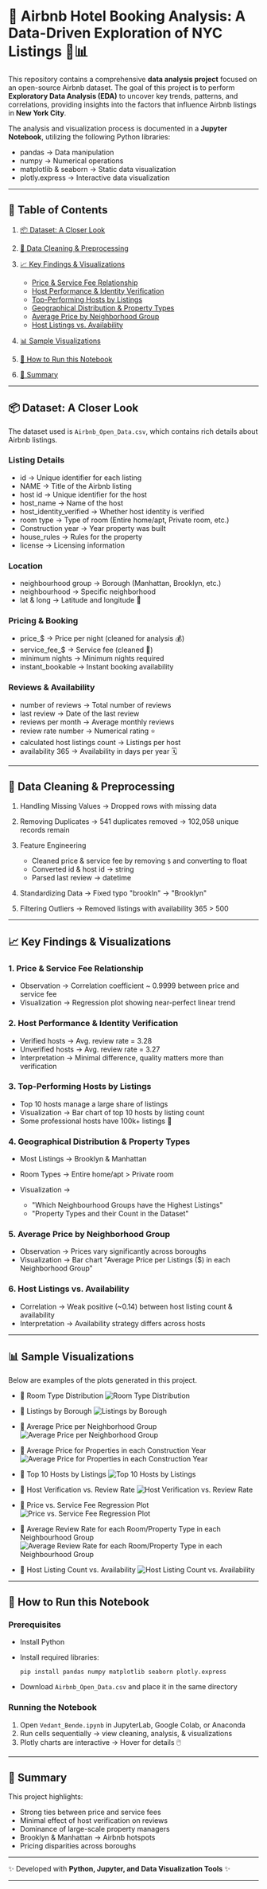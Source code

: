 # 🏨 Airbnb Hotel Booking Analysis: A Data-Driven Exploration of NYC Listings 🗽📊

This repository contains a comprehensive **data analysis project** focused on an open-source Airbnb dataset.
The goal of this project is to perform **Exploratory Data Analysis (EDA)** to uncover key trends, patterns, and correlations, providing insights into the factors that influence Airbnb listings in **New York City**.

The analysis and visualization process is documented in a **Jupyter Notebook**, utilizing the following Python libraries:

* pandas → Data manipulation
* numpy → Numerical operations
* matplotlib & seaborn → Static data visualization
* plotly.express → Interactive data visualization

---

## 📑 Table of Contents

1. [📦 Dataset: A Closer Look](#-dataset-a-closer-look)
2. [🧹 Data Cleaning & Preprocessing](#-data-cleaning--preprocessing)
3. [📈 Key Findings & Visualizations](#-key-findings--visualizations)

   * [Price & Service Fee Relationship](#1-price--service-fee-relationship)
   * [Host Performance & Identity Verification](#2-host-performance--identity-verification)
   * [Top-Performing Hosts by Listings](#3-top-performing-hosts-by-listings)
   * [Geographical Distribution & Property Types](#4-geographical-distribution--property-types)
   * [Average Price by Neighborhood Group](#5-average-price-by-neighborhood-group)
   * [Host Listings vs. Availability](#6-host-listings-vs-availability)
4. [📊 Sample Visualizations](#-sample-visualizations)
5. [🚀 How to Run this Notebook](#-how-to-run-this-notebook)
6. [📌 Summary](#-summary)

---

## 📦 Dataset: A Closer Look

The dataset used is `Airbnb_Open_Data.csv`, which contains rich details about Airbnb listings.

### Listing Details

* id → Unique identifier for each listing
* NAME → Title of the Airbnb listing
* host id → Unique identifier for the host
* host_name → Name of the host
* host_identity_verified → Whether host identity is verified
* room type → Type of room (Entire home/apt, Private room, etc.)
* Construction year → Year property was built
* house_rules → Rules for the property
* license → Licensing information

### Location

* neighbourhood group → Borough (Manhattan, Brooklyn, etc.)
* neighbourhood → Specific neighborhood
* lat & long → Latitude and longitude 📍

### Pricing & Booking

* price_$ → Price per night (cleaned for analysis 💰)
* service_fee_$ → Service fee (cleaned 💸)
* minimum nights → Minimum nights required
* instant_bookable → Instant booking availability

### Reviews & Availability

* number of reviews → Total number of reviews
* last review → Date of the last review
* reviews per month → Average monthly reviews
* review rate number → Numerical rating ⭐
* calculated host listings count → Listings per host
* availability 365 → Availability in days per year 🗓️

---

## 🧹 Data Cleaning & Preprocessing

1. Handling Missing Values → Dropped rows with missing data
2. Removing Duplicates → 541 duplicates removed → 102,058 unique records remain
3. Feature Engineering

   * Cleaned price & service fee by removing `$` and converting to float
   * Converted id & host id → string
   * Parsed last review → datetime
4. Standardizing Data → Fixed typo "brookln" → "Brooklyn"
5. Filtering Outliers → Removed listings with availability 365 > 500

---

## 📈 Key Findings & Visualizations

### 1. Price & Service Fee Relationship

* Observation → Correlation coefficient ~ 0.9999 between price and service fee
* Visualization → Regression plot showing near-perfect linear trend

### 2. Host Performance & Identity Verification

* Verified hosts → Avg. review rate = 3.28
* Unverified hosts → Avg. review rate = 3.27
* Interpretation → Minimal difference, quality matters more than verification

### 3. Top-Performing Hosts by Listings

* Top 10 hosts manage a large share of listings
* Visualization → Bar chart of top 10 hosts by listing count
* Some professional hosts have 100k+ listings 👑

### 4. Geographical Distribution & Property Types

* Most Listings → Brooklyn & Manhattan
* Room Types → Entire home/apt > Private room
* Visualization →

  * "Which Neighbourhood Groups have the Highest Listings"
  * "Property Types and their Count in the Dataset"

### 5. Average Price by Neighborhood Group

* Observation → Prices vary significantly across boroughs
* Visualization → Bar chart "Average Price per Listings ($) in each Neighborhood Group"

### 6. Host Listings vs. Availability

* Correlation → Weak positive (~0.14) between host listing count & availability
* Interpretation → Availability strategy differs across hosts

---

## 📊 Sample Visualizations

Below are examples of the plots generated in this project.

* 🔹 Room Type Distribution
  ![Room Type Distribution](images/room_type_distribution.png)

* 🔹 Listings by Borough
  ![Listings by Borough](images/listings_by_borough.png)

* 🔹 Average Price per Neighborhood Group
  ![Average Price per Neighborhood Group](images/average_price_per_neighborhood_group.png)

* 🔹 Average Price for Properties in each Construction Year
  ![Average Price for Properties in each Construction Year](images/average_price_for_properties_in_each_construction_year.png)

* 🔹 Top 10 Hosts by Listings
  ![Top 10 Hosts by Listings](images/top_10_hosts_by_listings.png)

* 🔹 Host Verification vs. Review Rate
  ![Host Verification vs. Review Rate](images/host_verification_vs._review_rate.png)  

* 🔹 Price vs. Service Fee Regression Plot
  ![Price vs. Service Fee Regression Plot](images/price_vs._service_fee_regression_plot.png)

* 🔹 Average Review Rate for each Room/Property Type in each Neighbourhood Group
  ![Average Review Rate for each Room/Property Type in each Neighbourhood Group](images/average_review_rate_for_each_room/property_type_in_each_neighbourhood_group.png)

* 🔹 Host Listing Count vs. Availability
  ![Host Listing Count vs. Availability](images/host_listing_count_vs._availability.png)

---

## 🚀 How to Run this Notebook

### Prerequisites

* Install Python
* Install required libraries:

  ```
  pip install pandas numpy matplotlib seaborn plotly.express
  ```
* Download `Airbnb_Open_Data.csv` and place it in the same directory

### Running the Notebook

1. Open `Vedant_Bende.ipynb` in JupyterLab, Google Colab, or Anaconda
2. Run cells sequentially → view cleaning, analysis, & visualizations
3. Plotly charts are interactive → Hover for details 🖱️

---

## 📌 Summary

This project highlights:

* Strong ties between price and service fees
* Minimal effect of host verification on reviews
* Dominance of large-scale property managers
* Brooklyn & Manhattan → Airbnb hotspots
* Pricing disparities across boroughs

---

✨ Developed with **Python, Jupyter, and Data Visualization Tools** ✨

---
